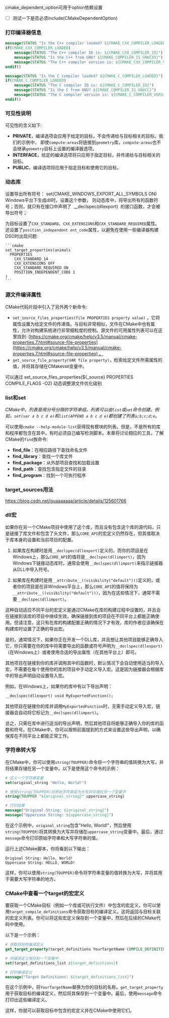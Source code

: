 cmake_dependent_option可用于option依赖设置
- [ ] 测试一下是否必须include(CMakeDependentOption)

### 打印编译器信息
```cmake
message(STATUS "Is the C++ compiler loaded? ${CMAKE_CXX_COMPILER_LOADED}")
if(CMAKE_CXX_COMPILER_LOADED)
	message(STATUS "The C++ compiler ID is: ${CMAKE_CXX_COMPILER_ID}")
	message(STATUS "Is the C++ from GNU? ${CMAKE_COMPILER_IS_GNUCXX}")
	message(STATUS "The C++ compiler version is: ${CMAKE_CXX_COMPILER_VERSION}")
endif()

message(STATUS "Is the C compiler loaded? ${CMAKE_C_COMPILER_LOADED}")
if(CMAKE_C_COMPILER_LOADED)
	message(STATUS "The C compiler ID is: ${CMAKE_C_COMPILER_ID}")
	message(STATUS "Is the C from GNU? ${CMAKE_COMPILER_IS_GNUCC}")
	message(STATUS "The C compiler version is: ${CMAKE_C_COMPILER_VERSION}")
endif()
```

### 可见性说明
可见性的含义如下:

- **PRIVATE**，编译选项会应用于给定的目标，不会传递给与目标相关的目标。我们的示例中， 即使`compute-areas`将链接到`geometry`库，`compute-areas`也不会继承`geometry`目标上设置的编译器选项。
- **INTERFACE**，给定的编译选项将只应用于指定目标，并传递给与目标相关的目标。
- **PUBLIC**，编译选项将应用于指定目标和使用它的目标。

### 动态库

设置导出所有符号： set(CMAKE_WINDOWS_EXPORT_ALL_SYMBOLS ON)  
Windows平台下生成dll时，设置这个参数， 则动态库中，将导出所有的函数符号；否则，就只有在接口中声明了  __declspec(dllexport)  的接口函数，才会被导出符号；

为目标设置了`CXX_STANDARD`、`CXX_EXTENSIONS`和`CXX_STANDARD_REQUIRED`属性。还设置了`position_independent ent_code`属性，以避免在使用一些编译器构建DSO时出现问题:


    ```cmake
    set_target_properties(animals
      PROPERTIES
        CXX_STANDARD 14
        CXX_EXTENSIONS OFF
        CXX_STANDARD_REQUIRED ON
        POSITION_INDEPENDENT_CODE 1
    )
    ```


### 源文件编译属性

CMake代码片段中引入了另外两个新命令:

- `set_source_files_properties(file PROPERTIES property value)` ，它将属性设置为给定文件的传递值。与目标非常相似，文件在CMake中也有属性，允许对构建系统进行非常细粒度的控制。源文件的可用属性列表可以在这里找到: [https://cmake.org/cmake/help/v3.5/manual/cmake-properties.7.html#source-file-properties](https://cmake.org/cmake/help/v3.5/manual/cmake-properties.7.html#source-file-properties) 。
- `get_source_file_property(VAR file property)`，检索给定文件所需属性的值，并将其存储在CMake`VAR`变量中。

可以通过
set_source_files_properties(${_source} PROPERTIES COMPILE_FLAGS -O2)
动态调整源文件优化级别

### list和set

_CMake中，列表是用分号分隔的字符串组。列表可以由`list`或`set`命令创建。例如，`set(var a b c d e)`和`list(APPEND a b c d e)`都创建了列表`a;b;c;d;e`。_


可以使用`cmake --help-module-list`获得现有模块的列表。但是，不是所有的库和程序都包含在其中，有时必须自己编写检测脚本。本章将讨论相应的工具，了解CMake的`find`族命令:

- **find_file**：在相应路径下查找命名文件
- **find_library**：查找一个库文件
- **find_package**：从外部项目查找和加载设置
- **find_path**：查找包含指定文件的目录
- **find_program**：找到一个可执行程序

### target_sources用法
https://blog.csdn.net/guaaaaaaa/article/details/125601766


### dll宏
如果你在另一个CMake项目中使用了这个库，而且没有包含这个库的源代码，只是链接了库文件和包含了头文件，那么`CORE_API`的宏定义仍然存在，但其值取决于库本身的设置和当前项目的配置。

1. 如果库在构建时是用`__declspec(dllexport)`定义的，而你的项目是在Windows上，那么`CORE_API`的值将是`__declspec(dllimport)`，因为Windows下链接动态库时，通常会使用`__declspec(dllimport)`来指示链接器从DLL中导入符号。

2. 如果库在构建时是用`__attribute__((visibility("default")))`定义的，或者你的项目是在非Windows平台上，那么`CORE_API`的值将保持为`__attribute__((visibility("default")))`，因为在这些情况下，通常不需要`__declspec(dllimport)`。

这种自动适应不同平台的宏定义是通过CMake在库的构建过程中设置的，并且会在链接到该库的项目中继续生效，确保链接到库的项目在不同平台上都能正确使用。但请注意，这只有在库的构建配置正确的情况下才有效，库的作者应该确保在构建库时设置了正确的导出宏。

是的，通常情况下，如果你正在开发一个DLL库，并且想让其他项目能够正确导入它，你只需要在你的库中将需要导出的函数或符号声明为`__declspec(dllexport)`（在Windows上）或者使用合适的导出属性（在其他平台上）即可。

其他项目在链接到你的库并调用其中的函数时，默认情况下会自动使用适当的导入宏，不需要在每个使用你的库的项目中手动定义导入宏。这是因为链接器会根据库中的导出声明自动设置导入宏。

例如，在Windows上，如果你的库中有以下导出声明：

```cpp
__declspec(dllexport) void MyExportedFunction();
```

其他项目在链接你的库并调用`MyExportedFunction`时，无需手动定义导入宏，链接器会自动将它标记为`__declspec(dllimport)`。

总之，只需在库中进行适当的导出声明，然后其他项目将能够正确导入你的库的函数和符号。在CMake中，你可以按照前面提到的方式来设置这些导出声明，以确保库在不同平台上都能正常工作。

### 字符串转大写

在CMake中，你可以使用`string(TOUPPER)`命令将一个字符串的值转换为大写，并将结果存储在另一个变量中。以下是使用这个命令的示例：

```cmake
# 定义一个字符串变量
set(original_string "Hello, World!")

# 使用string(TOUPPER)将原始字符串变为大写并存储在另一个变量中
string(TOUPPER "${original_string}" uppercase_string)

# 打印结果
message("Original String: ${original_string}")
message("Uppercase String: ${uppercase_string}")
```

在这个示例中，`original_string`包含"Hello, World!"，然后使用`string(TOUPPER)`将其转换为大写并存储在`uppercase_string`变量中。最后，通过`message`命令打印原始字符串和大写字符串的值。

运行上述CMake脚本，你将看到以下输出：

```
Original String: Hello, World!
Uppercase String: HELLO, WORLD!
```

这样，你可以使用`string(TOUPPER)`命令将字符串变量的值转换为大写，并将其用于需要大写字符串的地方。

### CMake中查看一个target的宏定义

要获取一个CMake目标（例如一个库或可执行文件）中包含的宏定义，你可以使用`target_compile_definitions`命令获取目标的编译定义。这将返回与目标关联的宏定义列表。你可以将这些宏定义保存到一个变量中，然后在后续的CMake代码中使用。

以下是一个示例：

```cmake
# 获取目标的编译定义
get_target_property(target_definitions YourTargetName COMPILE_DEFINITIONS)

# 将编译定义保存到一个变量中
set(target_definitions_list ${target_definitions})

# 打印编译定义
message("Target Definitions: ${target_definitions_list}")
```

在这个示例中，将`YourTargetName`替换为你的目标的名称。`get_target_property`用于获取目标的编译定义，然后将其保存到一个变量中。最后，使用`message`命令打印出这些编译定义。

这样，你就可以获取目标中包含的宏定义并在CMake中使用它们。
